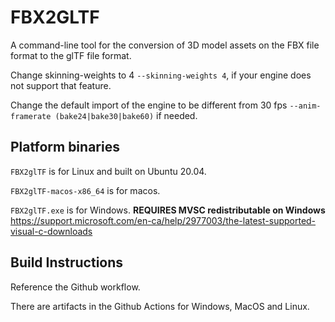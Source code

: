 # FBX2GLTF

A command-line tool for the conversion of 3D model assets on the FBX file format to the glTF file format. 

Change skinning-weights to 4 `--skinning-weights 4`, if your engine does not support that feature. 

Change the default import of the engine to be different from 30 fps `--anim-framerate (bake24|bake30|bake60)` if needed.

## Platform binaries

`FBX2glTF` is for Linux and built on Ubuntu 20.04.

`FBX2glTF-macos-x86_64` is for macos.

`FBX2glTF.exe` is for Windows. **REQUIRES MVSC redistributable on Windows** https://support.microsoft.com/en-ca/help/2977003/the-latest-supported-visual-c-downloads

## Build Instructions

Reference the Github workflow.

There are artifacts in the Github Actions for Windows, MacOS and Linux.
